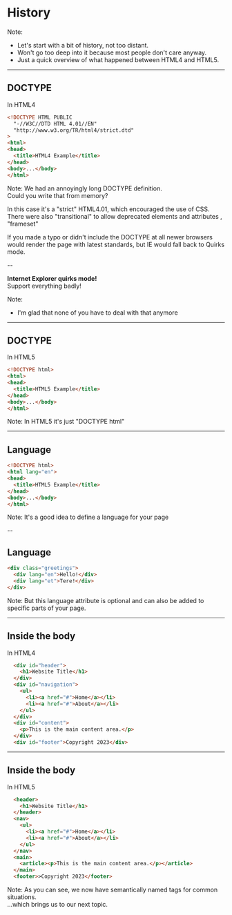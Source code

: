 # History

Note:
- Let's start with a bit of history, not too distant.
- Won't go too deep into it because most people don't care anyway.
- Just a quick overview of what happened between HTML4 and HTML5.

---

## DOCTYPE
In HTML4
```html [1-5]
<!DOCTYPE HTML PUBLIC
  "-//W3C//DTD HTML 4.01//EN"
  "http://www.w3.org/TR/html4/strict.dtd"
>
<html>
<head>
  <title>HTML4 Example</title>
</head>
<body>...</body>
</html>
```

Note:
We had an annoyingly long DOCTYPE definition.  
Could you write that from memory?  

In this case it's a "strict" HTML4.01, which encouraged the use of CSS.  
There were also "transitional" to allow deprecated elements and attributes , "frameset" 

If you made a typo or didn't include the DOCTYPE at all newer browsers would render the page with latest standards, but IE would fall back to Quirks mode.

--

**Internet Explorer quirks mode!**  
Support everything badly!

Note:
- I'm glad that none of you have to deal with that anymore

---

## DOCTYPE
In HTML5
```html [1]
<!DOCTYPE html>
<html>
<head>
  <title>HTML5 Example</title>
</head>
<body>...</body>
</html>
```

Note:
In HTML5 it's just "DOCTYPE html"

---

<!-- .slide: data-auto-animate -->
## Language
```html [2]
<!DOCTYPE html>
<html lang="en">
<head>
  <title>HTML5 Example</title>
</head>
<body>...</body>
</html>
```

Note:
It's a good idea to define a language for your page

--

## Language

```html [2-3]
<div class="greetings">
  <div lang="en">Hello!</div>
  <div lang="et">Tere!</div>
</div>
```

Note:
But this language attribute is optional and can also be added to specific parts of your page.

---

## Inside the body
In HTML4
```html [1,3,4,9,10,11,12,13]
  <div id="header">
    <h1>Website Title</h1>
  </div>
  <div id="navigation">
    <ul>
      <li><a href="#">Home</a></li>
      <li><a href="#">About</a></li>
    </ul>
  </div>
  <div id="content">
    <p>This is the main content area.</p>
  </div>
  <div id="footer">Copyright 2023</div>
```

---

## Inside the body
In HTML5
```html [1,3,4,9,10,11,12,13]
  <header>
    <h1>Website Title</h1>
  </header>
  <nav>
    <ul>
      <li><a href="#">Home</a></li>
      <li><a href="#">About</a></li>
    </ul>
  </nav>
  <main>
    <article><p>This is the main content area.</p></article>
  </main>
  <footer>>Copyright 2023</footer>
```

Note:
As you can see, we now have semantically named tags for common situations.  
...which brings us to our next topic.